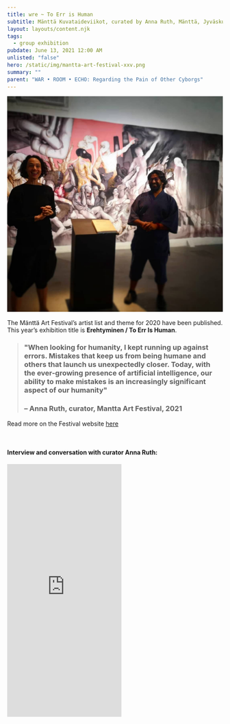 ```yaml
---
title: wre ~ To Err is Human
subtitle: Mänttä Kuvataideviikot, curated by Anna Ruth, Mänttä, Jyväskulä, FI
layout: layouts/content.njk
tags:
  - group exhibition
pubdate: June 13, 2021 12:00 AM
unlisted: "false"
hero: /static/img/mantta-art-festival-xxv.png
summary: ""
parent: "WAR • ROOM • ECHO: Regarding the Pain of Other Cyborgs"
---
```

![](/static/img/ali-akbar-mehta-and-anna-ruth-mantta-2021.jpg)

The Mänttä Art Festival’s artist list and theme for 2020 have been published. This year’s exhibition title is **Erehtyminen / To Err Is Human**.

> ### "When looking for humanity, I kept running up against errors. Mistakes that keep us from being humane and others that launch us unexpectedly closer. Today, with the ever-growing presence of artificial intelligence, our ability to make mistakes is an increasingly significant aspect of our humanity"
>
> ### –  Anna Ruth, curator, Mantta Art Festival, 2021

Read more on the Festival website [here](https://www.mantankuvataideviikot.fi/en/index.htm)

<br/>

#### Interview and conversation with curator Anna Ruth:

<iframe src="https://www.facebook.com/plugins/video.php?height=476&href=https%3A%2F%2Fwww.facebook.com%2Fkuvataideviikot%2Fvideos%2F247941250125322%2F&show_text=true&width=267&t=0" width="267" height="591" style="border:none;overflow:hidden" scrolling="no" frameborder="0" allowfullscreen="true" allow="autoplay; clipboard-write; encrypted-media; picture-in-picture; web-share" allowFullScreen="true"></iframe>